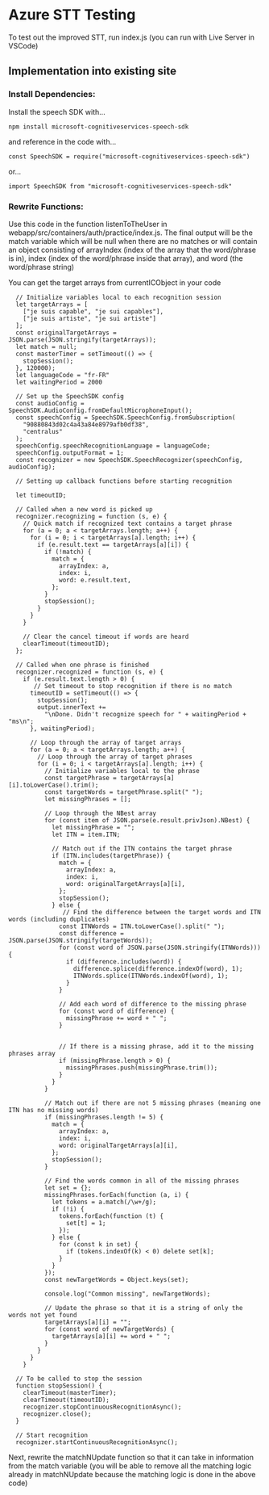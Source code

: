 # Azure STT Testing

To test out the improved STT, run index.js (you can run with Live Server in VSCode)

## Implementation into existing site

### Install Dependencies:

Install the speech SDK with...

```
npm install microsoft-cognitiveservices-speech-sdk
```

and reference in the code with...

```
const SpeechSDK = require("microsoft-cognitiveservices-speech-sdk")
```

or...

```
import SpeechSDK from "microsoft-cognitiveservices-speech-sdk"
```

### Rewrite Functions:

Use this code in the function listenToTheUser in webapp/src/containers/auth/practice/index.js. The final output will be the match variable which will be null when there are no matches or will contain an object consisting of arrayIndex (index of the array that the word/phrase is in), index (index of the word/phrase inside that array), and word (the word/phrase string)

You can get the target arrays from currentICObject in your code

```
  // Initialize variables local to each recognition session
  let targetArrays = [
    ["je suis capable", "je sui capables"],
    ["je suis artiste", "je sui artiste"]
  ];
  const originalTargetArrays = JSON.parse(JSON.stringify(targetArrays));
  let match = null;
  const masterTimer = setTimeout(() => {
    stopSession();
  }, 120000);
  let languageCode = "fr-FR"
  let waitingPeriod = 2000

  // Set up the SpeechSDK config
  const audioConfig = SpeechSDK.AudioConfig.fromDefaultMicrophoneInput();
  const speechConfig = SpeechSDK.SpeechConfig.fromSubscription(
    "90880843d02c4a43a84e8979afb0df38",
    "centralus"
  );
  speechConfig.speechRecognitionLanguage = languageCode;
  speechConfig.outputFormat = 1;
  const recognizer = new SpeechSDK.SpeechRecognizer(speechConfig, audioConfig);

  // Setting up callback functions before starting recognition

  let timeoutID;

  // Called when a new word is picked up
  recognizer.recognizing = function (s, e) {
    // Quick match if recognized text contains a target phrase
    for (a = 0; a < targetArrays.length; a++) {
      for (i = 0; i < targetArrays[a].length; i++) {
        if (e.result.text == targetArrays[a][i]) {
          if (!match) {
            match = {
              arrayIndex: a,
              index: i,
              word: e.result.text,
            };
          }
          stopSession();
        }
      }
    }

    // Clear the cancel timeout if words are heard
    clearTimeout(timeoutID);
  };

  // Called when one phrase is finished
  recognizer.recognized = function (s, e) {
    if (e.result.text.length > 0) {
       // Set timeout to stop recognition if there is no match
      timeoutID = setTimeout(() => {
        stopSession();
        output.innerText +=
          "\nDone. Didn't recognize speech for " + waitingPeriod + "ms\n";
      }, waitingPeriod);

      // Loop through the array of target arrays
      for (a = 0; a < targetArrays.length; a++) {
        // Loop through the array of target phrases
        for (i = 0; i < targetArrays[a].length; i++) {
          // Initialize variables local to the phrase
          const targetPhrase = targetArrays[a][i].toLowerCase().trim();
          const targetWords = targetPhrase.split(" ");
          let missingPhrases = [];

          // Loop through the NBest array
          for (const item of JSON.parse(e.result.privJson).NBest) {
            let missingPhrase = "";
            let ITN = item.ITN;

            // Match out if the ITN contains the target phrase
            if (ITN.includes(targetPhrase)) {
              match = {
                arrayIndex: a,
                index: i,
                word: originalTargetArrays[a][i],
              };
              stopSession();
            } else {
               // Find the difference between the target words and ITN words (including duplicates)
              const ITNWords = ITN.toLowerCase().split(" ");
              const difference = JSON.parse(JSON.stringify(targetWords));
              for (const word of JSON.parse(JSON.stringify(ITNWords))) {
                if (difference.includes(word)) {
                  difference.splice(difference.indexOf(word), 1);
                  ITNWords.splice(ITNWords.indexOf(word), 1);
                }
              }

              // Add each word of difference to the missing phrase
              for (const word of difference) {
                missingPhrase += word + " ";
              }


              // If there is a missing phrase, add it to the missing phrases array
              if (missingPhrase.length > 0) {
                missingPhrases.push(missingPhrase.trim());
              }
            }
          }

          // Match out if there are not 5 missing phrases (meaning one ITN has no missing words)
          if (missingPhrases.length != 5) {
            match = {
              arrayIndex: a,
              index: i,
              word: originalTargetArrays[a][i],
            };
            stopSession();
          }

          // Find the words common in all of the missing phrases
          let set = {};
          missingPhrases.forEach(function (a, i) {
            let tokens = a.match(/\w+/g);
            if (!i) {
              tokens.forEach(function (t) {
                set[t] = 1;
              });
            } else {
              for (const k in set) {
                if (tokens.indexOf(k) < 0) delete set[k];
              }
            }
          });
          const newTargetWords = Object.keys(set);

          console.log("Common missing", newTargetWords);

          // Update the phrase so that it is a string of only the words not yet found
          targetArrays[a][i] = "";
          for (const word of newTargetWords) {
            targetArrays[a][i] += word + " ";
          }
        }
      }
    }

  // To be called to stop the session
  function stopSession() {
    clearTimeout(masterTimer);
    clearTimeout(timeoutID);
    recognizer.stopContinuousRecognitionAsync();
    recognizer.close();
  }

  // Start recognition
  recognizer.startContinuousRecognitionAsync();

```

Next, rewrite the matchNUpdate function so that it can take in information from the match variable (you will be able to remove all the matching logic already in matchNUpdate because the matching logic is done in the above code)

